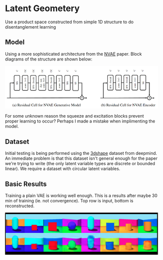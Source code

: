 # Latent Geometery
Use a product space constructed from simple 1D structure to do disentanglement learning

## Model
Using a more sophisticated architecture from the [NVAE](https://arxiv.org/abs/2007.03898) paper. Block diagrams of the structure are shown below:  

<p align="center">
<img src="imgs/nvae.png" width=700>
</p>

For some unknown reason the squeeze and excitation blocks prevent proper learning to occur? Perhaps I made a mistake when implimenting the model.  

## Dataset
Initial testing is being performed using the [3dshape](https://github.com/deepmind/3d-shapes) dataset from deepmind. An immediate problem is that this dataset isn't general enough for the paper we're trying to write (the only latent variable types are discrete or bounded linear). We require a dataset with circular latent variables. 

## Basic Results
Training a plain VAE is working well enough. This is a results after maybe 30 min of training (ie. not convergence). Top row is input, bottom is reconstructed.

<p align="center">
<img src="imgs/3dshapes.png" width=700>
</p>